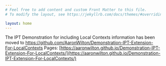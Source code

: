 ```yaml
---
# Feel free to add content and custom Front Matter to this file.
# To modify the layout, see https://jekyllrb.com/docs/themes/#overriding-theme-defaults

layout: home
---
```

The IPT Demonstration for including Local Contexts information has been moved to 
https://github.com/AaronWilton/Demonstration-IPT-Extension-For-LocalContexts
Pages: [https://aaronwilton.github.io/Demonstration-IPT-Extension-For-LocalContexts/](https://aaronwilton.github.io/Demonstration-IPT-Extension-For-LocalContexts/)